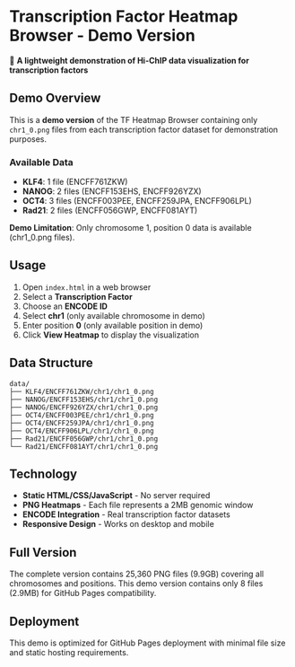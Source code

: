 # Transcription Factor Heatmap Browser - Demo Version

🧬 **A lightweight demonstration of Hi-ChIP data visualization for transcription factors**

## Demo Overview

This is a **demo version** of the TF Heatmap Browser containing only `chr1_0.png` files from each transcription factor dataset for demonstration purposes.

### Available Data
- **KLF4**: 1 file (ENCFF761ZKW)
- **NANOG**: 2 files (ENCFF153EHS, ENCFF926YZX) 
- **OCT4**: 3 files (ENCFF003PEE, ENCFF259JPA, ENCFF906LPL)
- **Rad21**: 2 files (ENCFF056GWP, ENCFF081AYT)

**Demo Limitation**: Only chromosome 1, position 0 data is available (chr1_0.png files).

## Usage

1. Open `index.html` in a web browser
2. Select a **Transcription Factor**
3. Choose an **ENCODE ID** 
4. Select **chr1** (only available chromosome in demo)
5. Enter position **0** (only available position in demo)
6. Click **View Heatmap** to display the visualization

## Data Structure

```
data/
├── KLF4/ENCFF761ZKW/chr1/chr1_0.png
├── NANOG/ENCFF153EHS/chr1/chr1_0.png
├── NANOG/ENCFF926YZX/chr1/chr1_0.png
├── OCT4/ENCFF003PEE/chr1/chr1_0.png
├── OCT4/ENCFF259JPA/chr1/chr1_0.png
├── OCT4/ENCFF906LPL/chr1/chr1_0.png
├── Rad21/ENCFF056GWP/chr1/chr1_0.png
└── Rad21/ENCFF081AYT/chr1/chr1_0.png
```

## Technology

- **Static HTML/CSS/JavaScript** - No server required
- **PNG Heatmaps** - Each file represents a 2MB genomic window
- **ENCODE Integration** - Real transcription factor datasets
- **Responsive Design** - Works on desktop and mobile

## Full Version

The complete version contains 25,360 PNG files (9.9GB) covering all chromosomes and positions. This demo version contains only 8 files (2.9MB) for GitHub Pages compatibility.

## Deployment

This demo is optimized for GitHub Pages deployment with minimal file size and static hosting requirements.